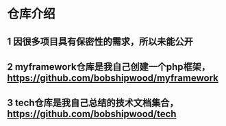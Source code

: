 # 仓库介绍
## 1 因很多项目具有保密性的需求，所以未能公开
## 2 myframework仓库是我自己创建一个php框架，https://github.com/bobshipwood/myframework
## 3 tech仓库是我自己总结的技术文档集合，https://github.com/bobshipwood/tech
